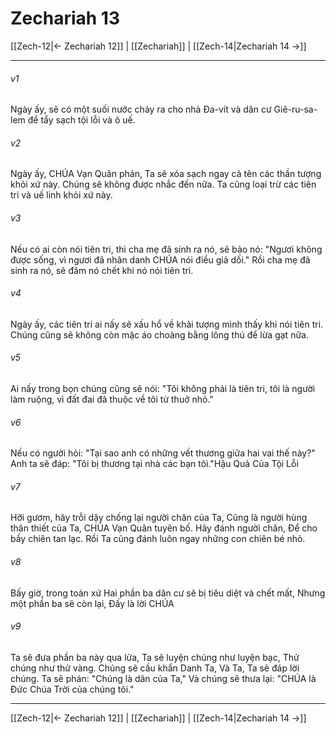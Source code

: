 # Zechariah 13

[[Zech-12|← Zechariah 12]] | [[Zechariah]] | [[Zech-14|Zechariah 14 →]]
***



###### v1 
Ngày ấy, sẽ có một suối nước chảy ra cho nhà Đa-vít và dân cư Giê-ru-sa-lem để tẩy sạch tội lỗi và ô uế. 

###### v2 
Ngày ấy, CHÚA Vạn Quân phán, Ta sẽ xóa sạch ngay cả tên các thần tượng khỏi xứ này. Chúng sẽ không được nhắc đến nữa. Ta cũng loại trừ các tiên tri và uế linh khỏi xứ này. 

###### v3 
Nếu có ai còn nói tiên tri, thì cha mẹ đã sinh ra nó, sẽ bảo nó: "Ngươi không được sống, vì ngươi đã nhân danh CHÚA nói điều giả dối." Rồi cha mẹ đã sinh ra nó, sẽ đâm nó chết khi nó nói tiên tri. 

###### v4 
Ngày ấy, các tiên tri ai nấy sẽ xấu hổ về khải tượng mình thấy khi nói tiên tri. Chúng cũng sẽ không còn mặc áo choàng bằng lông thú để lừa gạt nữa. 

###### v5 
Ai nấy trong bọn chúng cũng sẽ nói: "Tôi không phải là tiên tri, tôi là người làm ruộng, vì đất đai đã thuộc về tôi từ thuở nhỏ." 

###### v6 
Nếu có người hỏi: "Tại sao anh có những vết thương giữa hai vai thế này?" Anh ta sẽ đáp: "Tôi bị thương tại nhà các bạn tôi."Hậu Quả Của Tội Lỗi 

###### v7 
Hỡi gươm, hãy trỗi dậy chống lại người chăn của Ta, Cũng là người hùng thân thiết của Ta, CHÚA Vạn Quân tuyên bố. Hãy đánh người chăn, Để cho bầy chiên tan lạc. Rồi Ta cũng đánh luôn ngay những con chiên bé nhỏ. 

###### v8 
Bấy giờ, trong toàn xứ Hai phần ba dân cư sẽ bị tiêu diệt và chết mất, Nhưng một phần ba sẽ còn lại, Ðấy là lời CHÚA 

###### v9 
Ta sẽ đưa phần ba này qua lửa, Ta sẽ luyện chúng như luyện bạc, Thử chúng như thử vàng. Chúng sẽ cầu khẩn Danh Ta, Và Ta, Ta sẽ đáp lời chúng. Ta sẽ phán: "Chúng là dân của Ta," Và chúng sẽ thưa lại: "CHÚA là Đức Chúa Trời của chúng tôi."

***
[[Zech-12|← Zechariah 12]] | [[Zechariah]] | [[Zech-14|Zechariah 14 →]]
